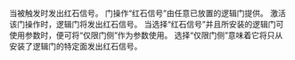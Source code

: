 <lore>
当被触发时发出红石信号。
</lore>
<no_lore>
门操作“红石信号”由任意已放置的逻辑门提供。
</no_lore>

<chapter name="条件"/>
激活该门操作时，逻辑门将发出红石信号。

<chapter name="参数"/>
当选择“红石信号”并且所安装的逻辑门可使用参数时，便可将“仅限门侧”作为参数使用。
选择“仅限门侧”意味着它将只从安装了逻辑门的特定面发出红石信号。
